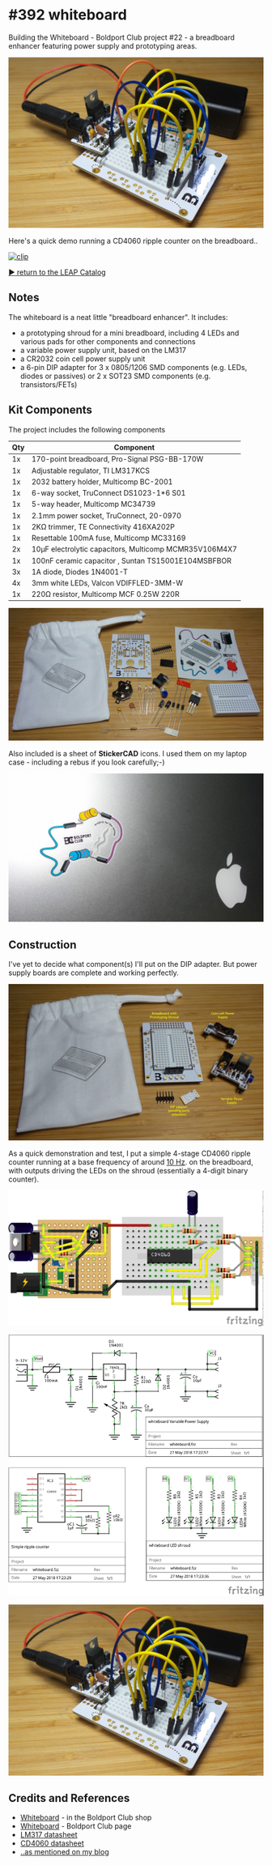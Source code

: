 # #392 whiteboard

Building the Whiteboard - Boldport Club project #22 - a breadboard enhancer featuring power supply and prototyping areas.

![Build](./assets/whiteboard_build.jpg?raw=true)

Here's a quick demo running a CD4060 ripple counter on the breadboard..

[![clip](http://img.youtube.com/vi/eiEX9SPuRhI/0.jpg)](http://www.youtube.com/watch?v=eiEX9SPuRhI)

[:arrow_forward: return to the LEAP Catalog](https://leap.tardate.com)

## Notes

The whiteboard is a neat little "breadboard enhancer". It includes:

* a prototyping shroud for a mini breadboard, including 4 LEDs and various pads for other components and connections
* a variable power supply unit, based on the LM317
* a CR2032 coin cell power supply unit
* a 6-pin DIP adapter for 3 x 0805/1206 SMD components (e.g. LEDs, diodes or passives) or 2 x SOT23 SMD components (e.g. transistors/FETs)


## Kit Components

The project includes the following components

| Qty | Component                                              |
|-----|--------------------------------------------------------|
| 1x  | 170-point breadboard, Pro-Signal PSG-BB-170W           |
| 1x  | Adjustable regulator, TI LM317KCS                      |
| 1x  | 2032 battery holder, Multicomp BC-2001                 |
| 1x  | 6-way socket, TruConnect DS1023-1*6 S01                |
| 1x  | 5-way header, Multicomp MC34739                        |
| 1x  | 2.1mm power socket, TruConnect, 20-0970                |
| 1x  | 2KΩ trimmer, TE Connectivity 416XA202P                 |
| 1x  | Resettable 100mA fuse, Multicomp MC33169               |
| 2x  | 10µF electrolytic capacitors, Multicomp MCMR35V106M4X7 |
| 1x  | 100nF ceramic capacitor , Suntan TS15001E104MSBFBOR    |
| 3x  | 1A diode, Diodes 1N4001-T                              |
| 4x  | 3mm white LEDs, Valcon VDIFFLED-3MM-W                  |
| 1x  | 220Ω resistor, Multicomp MCF 0.25W 220R                |

![kit_parts](./assets/kit_parts.jpg?raw=true)

Also included is a sheet of **StickerCAD** icons.
I used them on my laptop case - including a rebus if you look carefully;-)

![join_the_resistors](./assets/join_the_resistors.jpg?raw=true)

## Construction

I've yet to decide what component(s) I'll put on the DIP adapter. But power supply boards
are complete and working perfectly.

![whiteboard_build_complete](./assets/whiteboard_build_complete.jpg?raw=true)

As a quick demonstration and test, I put a simple 4-stage CD4060 ripple counter
running at a base frequency of around [10 Hz](http://www.wolframalpha.com/input/?i=1%2F(2*5*(1%C2%B5F*10k%CE%A9))).
on the breadboard, with outputs driving the LEDs on the shroud (essentially a 4-digit binary counter).

![Breadboard](./assets/whiteboard_bb.jpg?raw=true)

![Schematic](./assets/whiteboard_schematic.jpg?raw=true)

![Build](./assets/whiteboard_build.jpg?raw=true)

## Credits and References
* [Whiteboard](http://www.boldport.club/shop/product/1296464803) - in the Boldport Club shop
* [Whiteboard](http://www.boldport.com/whiteboard) - Boldport Club page
* [LM317 datasheet](http://www.futurlec.com/Linear/LM317T.shtml)
* [CD4060 datasheet](http://www.futurlec.com/4000Series/CD4060.shtml)
* [..as mentioned on my blog](https://blog.tardate.com/2018/05/leap392-boldportclub-whiteboard.html)
